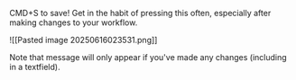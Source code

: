 CMD+S to save! Get in the habit of pressing this often, especially after making changes to your workflow.

![[Pasted image 20250616023531.png]]

Note that message will only appear if you've made any changes (including in a textfield).